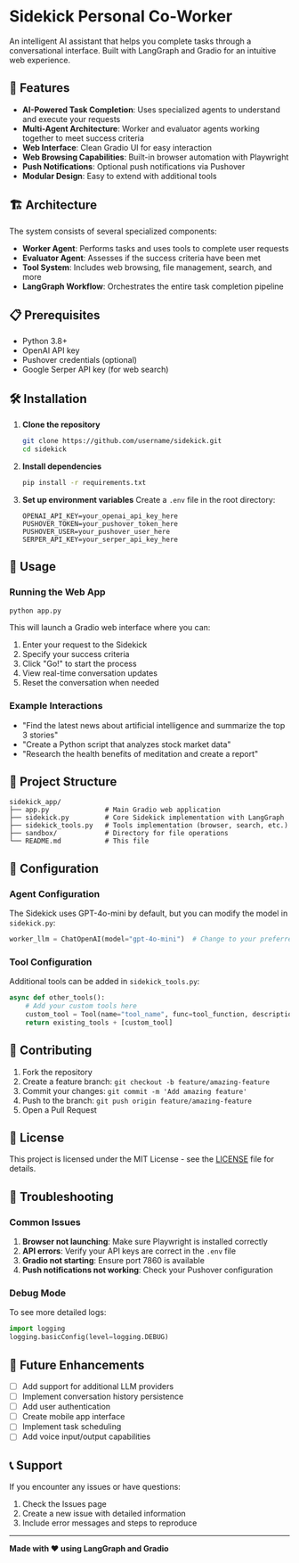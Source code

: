 # Sidekick Personal Co-Worker

An intelligent AI assistant that helps you complete tasks through a conversational interface. Built with LangGraph and Gradio for an intuitive web experience.

## 🚀 Features

- **AI-Powered Task Completion**: Uses specialized agents to understand and execute your requests
- **Multi-Agent Architecture**: Worker and evaluator agents working together to meet success criteria
- **Web Interface**: Clean Gradio UI for easy interaction
- **Web Browsing Capabilities**: Built-in browser automation with Playwright
- **Push Notifications**: Optional push notifications via Pushover
- **Modular Design**: Easy to extend with additional tools

## 🏗️ Architecture

The system consists of several specialized components:

- **Worker Agent**: Performs tasks and uses tools to complete user requests
- **Evaluator Agent**: Assesses if the success criteria have been met
- **Tool System**: Includes web browsing, file management, search, and more
- **LangGraph Workflow**: Orchestrates the entire task completion pipeline

## 📋 Prerequisites

- Python 3.8+
- OpenAI API key
- Pushover credentials (optional)
- Google Serper API key (for web search)

## 🛠️ Installation

1. **Clone the repository**
   ```bash
   git clone https://github.com/username/sidekick.git
   cd sidekick
   ```

2. **Install dependencies**
   ```bash
   pip install -r requirements.txt
   ```

3. **Set up environment variables**
   Create a `.env` file in the root directory:
   ```env
   OPENAI_API_KEY=your_openai_api_key_here
   PUSHOVER_TOKEN=your_pushover_token_here
   PUSHOVER_USER=your_pushover_user_here
   SERPER_API_KEY=your_serper_api_key_here
   ```

## 🚀 Usage

### Running the Web App

```bash
python app.py
```

This will launch a Gradio web interface where you can:
1. Enter your request to the Sidekick
2. Specify your success criteria
3. Click "Go!" to start the process
4. View real-time conversation updates
5. Reset the conversation when needed

### Example Interactions

- "Find the latest news about artificial intelligence and summarize the top 3 stories"
- "Create a Python script that analyzes stock market data"
- "Research the health benefits of meditation and create a report"

## 📁 Project Structure

```
sidekick_app/
├── app.py              # Main Gradio web application
├── sidekick.py         # Core Sidekick implementation with LangGraph
├── sidekick_tools.py   # Tools implementation (browser, search, etc.)
├── sandbox/            # Directory for file operations
└── README.md           # This file
```

## 🔧 Configuration

### Agent Configuration

The Sidekick uses GPT-4o-mini by default, but you can modify the model in `sidekick.py`:

```python
worker_llm = ChatOpenAI(model="gpt-4o-mini")  # Change to your preferred model
```

### Tool Configuration

Additional tools can be added in `sidekick_tools.py`:

```python
async def other_tools():
    # Add your custom tools here
    custom_tool = Tool(name="tool_name", func=tool_function, description="Tool description")
    return existing_tools + [custom_tool]
```

## 🤝 Contributing

1. Fork the repository
2. Create a feature branch: `git checkout -b feature/amazing-feature`
3. Commit your changes: `git commit -m 'Add amazing feature'`
4. Push to the branch: `git push origin feature/amazing-feature`
5. Open a Pull Request

## 📄 License

This project is licensed under the MIT License - see the [LICENSE](LICENSE) file for details.

## 🐛 Troubleshooting

### Common Issues

1. **Browser not launching**: Make sure Playwright is installed correctly
2. **API errors**: Verify your API keys are correct in the `.env` file
3. **Gradio not starting**: Ensure port 7860 is available
4. **Push notifications not working**: Check your Pushover configuration

### Debug Mode

To see more detailed logs:

```python
import logging
logging.basicConfig(level=logging.DEBUG)
```

## 🔄 Future Enhancements

- [ ] Add support for additional LLM providers
- [ ] Implement conversation history persistence
- [ ] Add user authentication
- [ ] Create mobile app interface
- [ ] Implement task scheduling
- [ ] Add voice input/output capabilities

## 📞 Support

If you encounter any issues or have questions:

1. Check the Issues page
2. Create a new issue with detailed information
3. Include error messages and steps to reproduce

---

**Made with ❤️ using LangGraph and Gradio**
